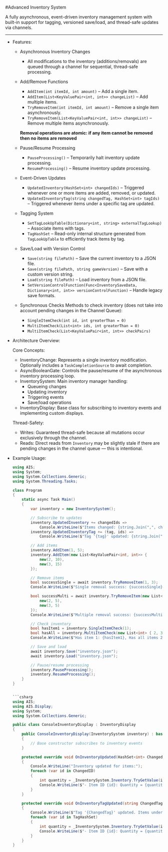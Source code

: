 #Advanced Inventory System

A fully asynchronous, event-driven inventory management system with built-in support for tagging, versioned save/load, and thread-safe updates via channels.

---

- Features:

	- Asynchronous Inventory Changes
	  - All modifications to the inventory (additions/removals) are queued through a channel for sequential, thread-safe processing.

	- Add/Remove Functions 
	  - `AddItem(int itemId, int amount)` – Add a single item.  
	  - `AddItem(List<KeyValuePair<int, int>> changeList)` – Add multiple items.  
	  - `TryRemoveItem(int itemId, int amount)` – Remove a single item asynchronously.  
	  - `TryRemoveItem(List<KeyValuePair<int, int>> changeList)` – Remove multiple items asynchronously.
	  
	  **Removal operations are atomic: if any item cannot be removed then no items are removed**

	- Pause/Resume Processing
	  - `PauseProcessing()` – Temporarily halt inventory update processing.  
	  - `ResumeProcessing()` – Resume inventory update processing.

	- Event-Driven Updates 
	  - `UpdatedInventory(HashSet<int> changedIds)` – Triggered whenever one or more items are added, removed, or updated.  
      - `UpdatedInventoryTag(string changedTag, HashSet<int> tagIds)` – Triggered whenever items under a specific tag are updated.

	- Tagging System 
	  - `SetTagLookUpTable(Dictionary<int, string> externalTagLookup)` – Associate items with tags.  
	  - `TagHashSet` – Read-only internal structure generated from `TagLookUpTable` to efficiently track items by tag.

	- Save/Load with Version Control 
	  - `Save(string filePath)` – Save the current inventory to a JSON file.  
	  - `Save(string filePath, string gameVersion)` – Save with a custom version string.  
	  - `Load(string filePath)` – Load inventory from a JSON file.  
	  - `SetVersionControlFunction(Func<InventorySaveData, Dictionary<int, int>> versionControlFunction)` – Handle legacy save formats.

	- Synchronous Checks
	  Methods to check inventory (does not take into account pending changes in the Channel Queue):
	  - `SingleItemCheck(int id, int greaterThan = 0)`  
	  - `MultiItemCheck(List<int> ids, int greaterThan = 0)`  
	  - `MultiItemCheck(List<KeyValuePair<int, int>> checkPairs)`

- Architecture Overview:

	Core Concepts:

	- InventoryChange: Represents a single inventory modification. Optionally includes a `TaskCompletionSource` to await completion.
	- AsyncBooleanGate: Controls the pause/resume of the asynchronous inventory processing loop.
	- InventorySystem: Main inventory manager handling:
	  - Queueing changes
	  - Updating inventory
	  - Triggering events
	  - Save/load operations
	- InventoryDisplay: Base class for subscribing to inventory events and implementing custom displays.

	Thread-Safety:

	- Writes: Guaranteed thread-safe because all mutations occur exclusively through the channel.
	- Reads: Direct reads from `Inventory` may be slightly stale if there are pending changes in the channel queue — this is intentional.

- Example Usage:

	```csharp
	using AIS;
	using System;
	using System.Collections.Generic;
	using System.Threading.Tasks;

	class Program
	{
		static async Task Main()
		{
			var inventory = new InventorySystem();

			// Subscribe to updates
			inventory.UpdatedInventory += changedIds => 
				Console.WriteLine($"Items changed: {string.Join(",", changedIds)}");
			inventory.UpdatedInventoryTag += (tag, ids) => 
				Console.WriteLine($"Tag '{tag}' updated: {string.Join(",", ids)}");

			// Add items
			inventory.AddItem(1, 5);
			inventory.AddItem(new List<KeyValuePair<int, int>> {
				new(2, 10),
				new(3, 15)
			});

			// Remove items
			bool successSingle = await inventory.TryRemoveItem(1, 3);
			Console.WriteLine($"Single removal success: {successSingle}");

			bool successMulti = await inventory.TryRemoveItem(new List<KeyValuePair<int, int>> {
				new(2, 5),
				new(3, 5)
			});
			Console.WriteLine($"Multiple removal success: {successMulti}");

			// Check inventory
			bool hasItem1 = inventory.SingleItemCheck(1);
			bool hasAll = inventory.MultiItemCheck(new List<int> { 2, 3 });
			Console.WriteLine($"Has item 1: {hasItem1}, Has all items 2 & 3: {hasAll}");

			// Save and load
			await inventory.Save("inventory.json");
			await inventory.Load("inventory.json");

			// Pause/resume processing
			inventory.PauseProcessing();
			inventory.ResumeProcessing();
		}
	}
	
	
	```csharp
	using AIS;
	using AIS.Display;
	using System;
	using System.Collections.Generic;

	public class ConsoleInventoryDisplay : InventoryDisplay
	{
		public ConsoleInventoryDisplay(InventorySystem inventory) : base(inventory)
		{
			// Base constructor subscribes to inventory events
		}

		protected override void OnInventoryUpdated(HashSet<int> ChangedID)
		{
			Console.WriteLine("Inventory updated for items:");
			foreach (var id in ChangedID)
			{
				int quantity = _InventorySystem.Inventory.TryGetValue(id, out var q) ? q : 0;
				Console.WriteLine($"- Item ID {id}: Quantity = {quantity}");
			}
		}

		protected override void OnInventoryTagUpdated(string ChangedTag, HashSet<int> TagHashSet)
		{
			Console.WriteLine($"Tag '{ChangedTag}' updated. Items under this tag:");
			foreach (var id in TagHashSet)
			{
				int quantity = _InventorySystem.Inventory.TryGetValue(id, out var q) ? q : 0;
				Console.WriteLine($"- Item ID {id}: Quantity = {quantity}");
			}
		}
	}